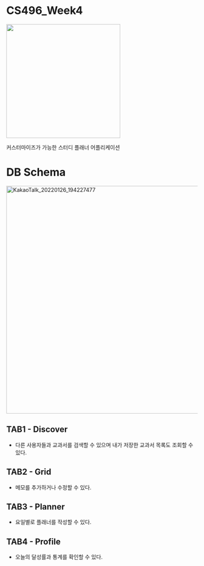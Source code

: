 # CS496_Week4

<img width="300" src="https://user-images.githubusercontent.com/62409503/151159288-f79c865b-a6d9-48b7-b44d-4ab353a1f366.jpg" />


커스터마이즈가 가능한 스터디 플래너 어플리케이션


# DB Schema

<img width="600" alt="KakaoTalk_20220126_194227477" src="https://user-images.githubusercontent.com/62409503/151154880-12f146d7-e184-47d8-946c-2765978bcaf1.png" />

## TAB1 - Discover

- 다른 사용자들과 교과서를 검색할 수 있으며 내가 저장한 교과서 목록도 조회할 수 있다.

## TAB2 - Grid

- 메모를 추가하거나 수정할 수 있다.

## TAB3 - Planner

- 요일별로 플래너를 작성할 수 있다.


## TAB4 - Profile

- 오늘의 달성률과 통계를 확인할 수 있다.


